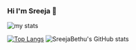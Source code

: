 ### Hi I'm Sreeja 👋

<img alt="my stats" src="https://github-readme-stats.vercel.app/api?username=sreejabethu"/>

[![Top Langs](https://github-readme-stats.vercel.app/api/top-langs/?username=sreejabethu)](https://github.com/sreejabethu/github-readme-stats)
![SreejaBethu's GitHub stats](https://github-readme-stats.vercel.app/api?username=sreejabethu&show_icons=true&theme=radical)

